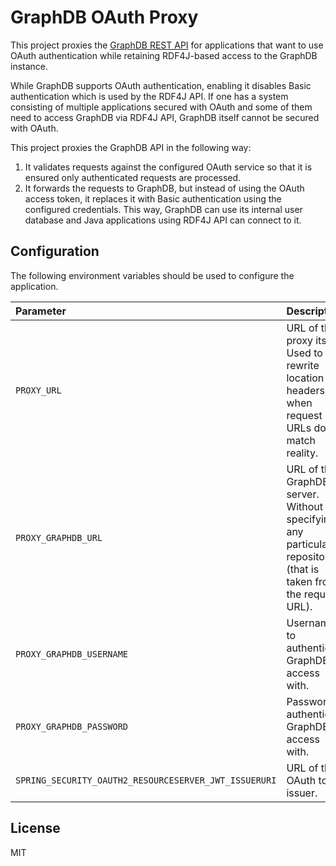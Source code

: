 # GraphDB OAuth Proxy

This project proxies the [GraphDB REST API](https://graphdb.ontotext.com/documentation/10.2/clients-and-apis.html) for 
applications that want to use OAuth authentication while retaining RDF4J-based access to the GraphDB instance.

While GraphDB supports OAuth authentication, enabling it disables Basic authentication which is used by the RDF4J API.
If one has a system consisting of multiple applications secured with OAuth and some of them need to access GraphDB via
RDF4J API, GraphDB itself cannot be secured with OAuth.

This project proxies the GraphDB API in the following way:

1. It validates requests against the configured OAuth service so that it is ensured only authenticated requests
   are processed.
2. It forwards the requests to GraphDB, but instead of using the OAuth access token, it replaces it with Basic
   authentication using the configured credentials. This way, GraphDB can use its internal user database and Java
   applications using RDF4J API can connect to it.

## Configuration

The following environment variables should be used to configure the application.

| Parameter                                             | Description                                                                                                   |
|:------------------------------------------------------|:--------------------------------------------------------------------------------------------------------------|
| `PROXY_URL`                                           | URL of the proxy itself. Used to rewrite location headers when request URLs do not match reality.             |
| `PROXY_GRAPHDB_URL`                                   | URL of the GraphDB server. Without specifying any particular repository (that is taken from the request URL). |
| `PROXY_GRAPHDB_USERNAME`                              | Username to authenticate GraphDB access with.                                                                 |
| `PROXY_GRAPHDB_PASSWORD`                              | Password to authenticate GraphDB access with.                                                                 |
| `SPRING_SECURITY_OAUTH2_RESOURCESERVER_JWT_ISSUERURI` | URL of the OAuth token issuer.                                                                                |

## License

MIT
